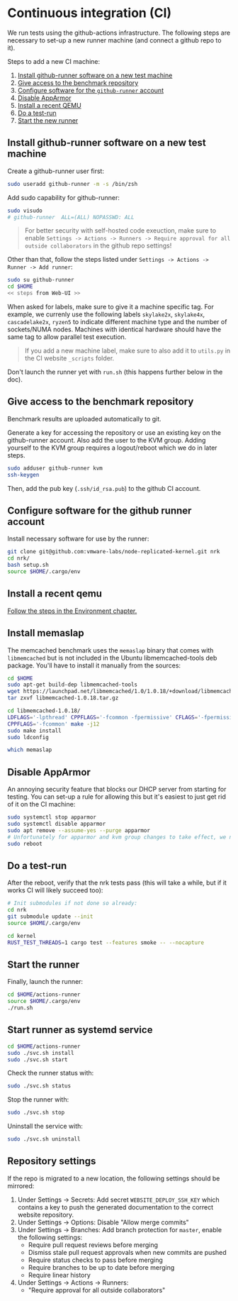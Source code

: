 # Continuous integration (CI)

We run tests using the github-actions infrastructure. The following steps are
necessary to set-up a new runner machine (and connect a github repo to it).

Steps to add a new CI machine:

  1. [Install github-runner software on a new test machine](#install-github-runner-software-on-a-new-test-machine)
  1. [Give access to the benchmark repository](#give-access-to-the-benchmark-repository)
  1. [Configure software for the `github-runner` account](#configure-software-for-the-github-runner-account)
  1. [Disable AppArmor](#disable-apparmor)
  1. [Install a recent QEMU](#install-a-recent-qemu)
  1. [Do a test-run](#do-a-test-run)
  1. [Start the new runner](#start-the-runner)

## Install github-runner software on a new test machine

Create a github-runner user first:

```bash
sudo useradd github-runner -m -s /bin/zsh
```

Add sudo capability for github-runner:

```bash
sudo visudo
# github-runner  ALL=(ALL) NOPASSWD: ALL
```

> For better security with self-hosted code exeuction, make sure to enable
> `Settings -> Actions -> Runners -> Require approval for all outside collaborators`
> in the github repo settings!

Other than that, follow the steps listed under `Settings -> Actions -> Runner ->
Add runner`:

```bash
sudo su github-runner
cd $HOME
<< steps from Web-UI >>
```

When asked for labels, make sure to give it a machine specific tag. For example,
we currenly use the following labels `skylake2x`, `skylake4x`, `cascadelake2x`,
`ryzen5` to indicate different machine type and the number of sockets/NUMA
nodes. Machines with identical hardware should have the same tag to allow
parallel test execution.

> If you add a new machine label, make sure to also add it to `utils.py` in the
> CI website `_scripts` folder.

Don't launch the runner yet with `run.sh` (this happens further below in the doc).

## Give access to the benchmark repository

Benchmark results are uploaded automatically to git.

Generate a key for accessing the repository or use an existing key on the
github-runner account. Also add the user to the KVM group. Adding yourself to
the KVM group requires a logout/reboot which we do in later steps.

```bash
sudo adduser github-runner kvm
ssh-keygen
```

Then, add the pub key (`.ssh/id_rsa.pub`) to the github CI account.

## Configure software for the github runner account

Install necessary software for use by the runner:

```bash
git clone git@github.com:vmware-labs/node-replicated-kernel.git nrk
cd nrk/
bash setup.sh
source $HOME/.cargo/env
```

## Install a recent qemu

[Follow the steps in the Environment chapter.](../enviornment/Environment.html#install-qemu-from-sources)

## Install memaslap

The memcached benchmark uses the `memaslap` binary that comes with
`libmemcached` but is not included in the Ubuntu libmemcached-tools deb package.
You'll have to install it manually from the sources:

```bash
cd $HOME
sudo apt-get build-dep libmemcached-tools
wget https://launchpad.net/libmemcached/1.0/1.0.18/+download/libmemcached-1.0.18.tar.gz
tar zxvf libmemcached-1.0.18.tar.gz

cd libmemcached-1.0.18/
LDFLAGS='-lpthread' CPPFLAGS='-fcommon -fpermissive' CFLAGS='-fpermissive -fcommon' ./configure --enable-memaslap
CPPFLAGS='-fcommon' make -j12
sudo make install
sudo ldconfig

which memaslap
```

## Disable AppArmor

An annoying security feature that blocks our DHCP server from starting for
testing. You can set-up a rule for allowing this but it's easiest to just get
rid of it on the CI machine:

```bash
sudo systemctl stop apparmor
sudo systemctl disable apparmor
sudo apt remove --assume-yes --purge apparmor
# Unfortunately for apparmor and kvm group changes to take effect, we need to reboot:
sudo reboot
```

## Do a test-run

After the reboot, verify that the nrk tests pass (this will take a while, but if
it works CI will likely succeed too):

```bash
# Init submodules if not done so already:
cd nrk
git submodule update --init
source $HOME/.cargo/env

cd kernel
RUST_TEST_THREADS=1 cargo test --features smoke -- --nocapture
```

## Start the runner

Finally, launch the runner:

```bash
cd $HOME/actions-runner
source $HOME/.cargo/env
./run.sh
```

## Start runner as systemd service

```bash
cd $HOME/actions-runner
sudo ./svc.sh install
sudo ./svc.sh start
```

Check the runner status with:

```bash
sudo ./svc.sh status
```

Stop the runner with:

```bash
sudo ./svc.sh stop
```

Uninstall the service with:

```bash
sudo ./svc.sh uninstall
```

## Repository settings

If the repo is migrated to a new location, the following settings should be mirrored:

1. Under Settings -> Secrets: Add secret `WEBSITE_DEPLOY_SSH_KEY` which contains
   a key to push the generated documentation to the correct website repository.
1. Under Settings -> Options: Disable "Allow merge commits"
1. Under Settings -> Branches: Add branch protection for `master`, enable the following settings:
   - Require pull request reviews before merging
   - Dismiss stale pull request approvals when new commits are pushed
   - Require status checks to pass before merging
   - Require branches to be up to date before merging
   - Require linear history
1. Under Settings -> Actions -> Runners:
   - "Require approval for all outside collaborators"
